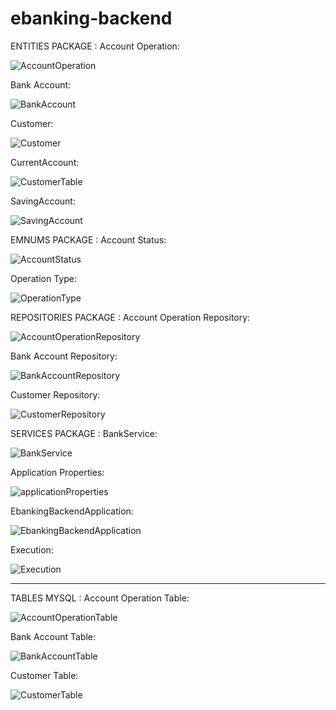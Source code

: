 # ebanking-backend

ENTITIES PACKAGE :
Account Operation:

![AccountOperation](https://user-images.githubusercontent.com/107023167/236385360-c2d0dbe3-f551-4676-9d07-ad6198c89862.PNG)


Bank Account:

![BankAccount](https://user-images.githubusercontent.com/107023167/236385394-b62972be-572f-44a8-b361-30d7a0d5a339.PNG)


Customer:

![Customer](https://user-images.githubusercontent.com/107023167/236385508-adf98744-bacf-4be2-bb93-ed40d38caf50.PNG)


CurrentAccount:

![CustomerTable](https://user-images.githubusercontent.com/107023167/236385546-f9e41d79-c6f6-46b8-b107-b00899a2179a.PNG)


SavingAccount:

![SavingAccount](https://user-images.githubusercontent.com/107023167/236385574-b0d2d3d1-31fc-409e-8484-dcb112dca2f1.PNG)



EMNUMS PACKAGE :
Account Status:

![AccountStatus](https://user-images.githubusercontent.com/107023167/236385894-24c1fa29-260f-4992-ba43-6d227476e574.PNG)


Operation Type:

![OperationType](https://user-images.githubusercontent.com/107023167/236385951-4a589b99-d9fe-4703-a210-17be3a73e045.PNG)



REPOSITORIES PACKAGE :
Account Operation Repository:

![AccountOperationRepository](https://user-images.githubusercontent.com/107023167/236385736-bde2465a-ee79-44be-b6d2-ba1787d4daf4.PNG)


Bank Account Repository:

![BankAccountRepository](https://user-images.githubusercontent.com/107023167/236385768-79936517-2235-481e-9888-53d7d6cd0a7e.PNG)


Customer Repository:

![CustomerRepository](https://user-images.githubusercontent.com/107023167/236385789-60c243eb-a15c-4619-9f58-ebbd6dd861bf.PNG)



SERVICES PACKAGE : 
BankService:

![BankService](https://user-images.githubusercontent.com/107023167/236386063-0447737e-04b5-461a-b66e-7a866cb3dfc2.PNG)




Application Properties:

![applicationProperties](https://user-images.githubusercontent.com/107023167/236386660-d42ed2f7-edb8-4981-a7c5-695e9c77b857.PNG)


EbankingBackendApplication:

![EbankingBackendApplication](https://user-images.githubusercontent.com/107023167/236386141-2135fb3c-b3ca-4dcc-905b-63713248d214.PNG)


Execution:

![Execution](https://user-images.githubusercontent.com/107023167/236386247-3f2b2d36-f37a-43cd-9bcc-207f1694aef1.PNG)


________________________________________________________________________________________________________________________________________________________________

TABLES MYSQL :
Account Operation Table:

![AccountOperationTable](https://user-images.githubusercontent.com/107023167/236386411-37374db2-9560-4337-94c1-540e14f3852c.PNG)


Bank Account Table:

![BankAccountTable](https://user-images.githubusercontent.com/107023167/236386425-656eefd7-804d-4831-b09d-9d87c95f488e.PNG)


Customer Table:

![CustomerTable](https://user-images.githubusercontent.com/107023167/236386434-400f9901-7a31-4d97-b847-47191dca245f.PNG)




















